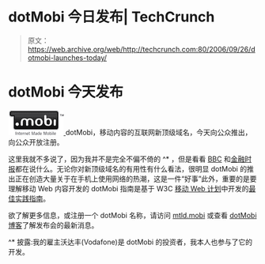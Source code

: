 # dotMobi 今日发布| TechCrunch

> 原文：<https://web.archive.org/web/http://techcrunch.com:80/2006/09/26/dotmobi-launches-today/>

# dotMobi 今天发布

[![dotMobi Logo](img/f769524067d425193cfca36ec6915717.png "dotMobi Logo") ](https://web.archive.org/web/20130627215309/http://mtld.mobi/ "dotMobi") dotMobi，移动内容的互联网新顶级域名，今天向公众推出，向公众开放注册。

这里我就不多说了，因为我并不是完全不偏不倚的 ^* ，但是看看 [BBC](https://web.archive.org/web/20130627215309/http://news.bbc.co.uk/1/hi/technology/5379170.stm "BBC News Article on dotMobi") 和[金融时报](https://web.archive.org/web/20130627215309/http://www.ft.com/cms/s/709fbdec-4bfe-11db-90d2-0000779e2340.html "FT Article on dotMobi")都在说什么。无论你对新顶级域名的有用性有什么看法，很明显 dotMobi 的推出正在创造大量关于在手机上使用网络的热潮，这是一件“好事”此外，重要的是要理解移动 Web 内容开发的 dotMobi 指南是基于 W3C [移动 Web 计划](https://web.archive.org/web/20130627215309/http://w3.org/Mobile/ "Mobile Web Initiative")中开发的[最佳实践指南](https://web.archive.org/web/20130627215309/http://www.w3.org/TR/mobile-bp/ "Mobile Web Best Practices")。

欲了解更多信息，或注册一个 dotMobi 名称，请访问 [mtld.mobi](https://web.archive.org/web/20130627215309/http://mtld.mobi/ "dotMobi") 或查看 [dotMobi 博客](https://web.archive.org/web/20130627215309/http://dotmobi.typepad.com/ "dotMobi Blog")了解发布会的最新消息。

^* 披露:我的雇主沃达丰(Vodafone)是 dotMobi 的投资者，我本人也参与了它的开发。